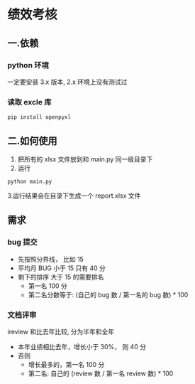 # 绩效考核

## 一.依赖

### python 环境

一定要安装 3.x 版本, 2.x 环境上没有测试过

### 读取 excle 库

```shell
pip install openpyxl
```

## 二.如何使用

1. 把所有的 xlsx 文件放到和 main.py 同一级目录下
2. 运行

```shell
python main.py
```

3.运行结果会在目录下生成一个 report.xlsx 文件

## 需求

### bug 提交

- 先按照分界线， 比如 15
- 平均月 BUG 小于 15 只有 40 分
- 剩下的排序 大于 15 的需要排名
  - 第一名 100 分
  - 第二名分数等于: (自己的 bug 数 / 第一名的 bug 数) \* 100

### 文档评审

ireview 和比去年比较, 分为半年和全年

- 本年业绩相比去年，增长小于 30%， 则 40 分
- 否则
  - 增长最多的，第一名 100 分
  - 第二名: 自己的 (review 数 / 第一名 review 数) \* 100

